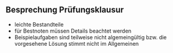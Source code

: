 ## Besprechung Prüfungsklausur

- leichte Bestandteile
- für Bestnoten müssen Details beachtet werden
- Beispielaufgaben sind teilweise nicht algemeingültig bzw. die vorgesehene Lösung stimmt nicht im Allgemeinen
